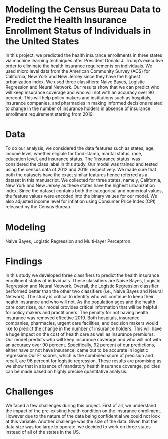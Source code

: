 # Modeling the Census Bureau Data to Predict the Health Insurance Enrollment Status of Individuals in the United States 
In this project, we predicted the health insurance enrollments in three states via machine learning techniques after President Donald J. Trump’s executive order to eliminate the health insurance requirements on individuals. We used micro level data from the American Community Survey (ACS) for California, New York and New Jersey since they have the highest urbanization index. We used three classifiers: Naive Bayes, Logistic Regression and Neural Network. Our results show that we can predict who will keep insurance coverage and who will not with an accuracy over 90 percent. This will help policy makers and institutions such as hospitals, insurance companies, and pharmacies in making informed decisions related to change in the number of insurance holders in absence of insurance enrollment requirement starting from 2019.
# Data
To do our analysis, we considered the data features such as states, age, income level, whether eligible for food-stamp, marital status, race, education level, and insurance status. The 'insurance status' was considered the class label in this study. Our model was trained and tested using the census data of 2012 and 2019, respectively. We made sure that both the datasets have the exact similar features hence referred as a dataset in this manuscript. We collected for three states, namely, California, New York and New Jersey as these states have the highest urbanization index. Since the dataset contains both the categorical and numerical values, the feature values were encoded into the binary values for our model. We also adjusted income level for inflation using Consumer Price Index (CPI) released by the Census Bureau
# Modeling
Naive Bayes, Logistic Regression and Multi-layer Perceptron.
# Findings
In this study we developed three classifiers to predict the health insurance enrollment status of individuals. These classifiers are Naive Bayes, Logistic Regression and Neural Network. Overall, the Logistic Regression classifier performed better than the other two classifiers (i.e., Naive Bayes and Neural Network). The study is critical to identify who will continue to keep their health insurance and who will not. As the population ages and the health care cost rises, our model provides critical information that will be helpful for policy makers and practitioners. The penalty for not having health insurance was removed effective 2019. Both hospitals, insurance companies, pharmacies, urgent care facilities, and decision makers would like to predict the change in the number of insurance holders. This will have a huge impact on the cost of health care as well as insurance premiums. Our model predicts who will keep insurance coverage and who will not with an accuracy over 90 percent. Specifically, 92 percent of our predictions, either have or not have insurance, came out to be accurate in logistic regression.Our F1 scores, which is the combined score of precision and recall, are 96 percent for logistic regression. These results are promising as we show that in absence of mandatory health insurance coverage, policies can be made based on highly precise quantitative analysis.  
# Challenges
We faced a few challenges during this project. First of all, we understand the impact of the pre-existing health condition on the insurance enrollment. However due to the nature of the data being confidential we could not look at this variable. Another challenge was the size of the data. Given that the data size was too large to operate, we decided to work on three states instead of all of the states in the US. 
